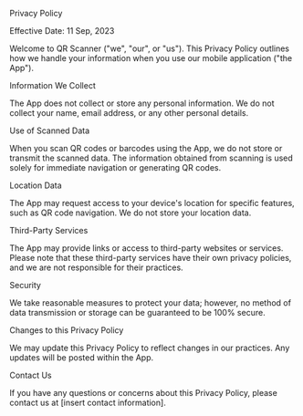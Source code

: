 Privacy Policy

Effective Date: 11 Sep, 2023

Welcome to QR Scanner ("we", "our", or "us"). This Privacy Policy outlines how we handle your information when you use our mobile application ("the App").

Information We Collect

The App does not collect or store any personal information. We do not collect your name, email address, or any other personal details.

Use of Scanned Data

When you scan QR codes or barcodes using the App, we do not store or transmit the scanned data. The information obtained from scanning is used solely for immediate navigation or generating QR codes.

Location Data

The App may request access to your device's location for specific features, such as QR code navigation. We do not store your location data.

Third-Party Services

The App may provide links or access to third-party websites or services. Please note that these third-party services have their own privacy policies, and we are not responsible for their practices.

Security

We take reasonable measures to protect your data; however, no method of data transmission or storage can be guaranteed to be 100% secure.

Changes to this Privacy Policy

We may update this Privacy Policy to reflect changes in our practices. Any updates will be posted within the App.

Contact Us

If you have any questions or concerns about this Privacy Policy, please contact us at [insert contact information].
